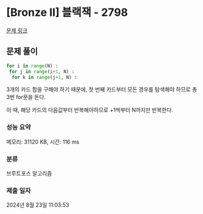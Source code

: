 # [Bronze II] 블랙잭 - 2798 

[문제 링크](https://www.acmicpc.net/problem/2798) 

## 문제 풀이
``` python
for i in range(N) :
 for j in range(i+1, N) :
  for k in range(j+1, N) :
```
3개의 카드 합을 구해야 하기 때문에, 첫 번째 카드부터 모든 경우를 탐색해야 하므로 총 3번 for문을 돈다.

이 때, 해당 카드의 다음값부터 반복해야하므로 +1씩부터 N까지만 반복한다.


### 성능 요약

메모리: 31120 KB, 시간: 116 ms

### 분류

브루트포스 알고리즘

### 제출 일자

2024년 8월 23일 11:03:53


